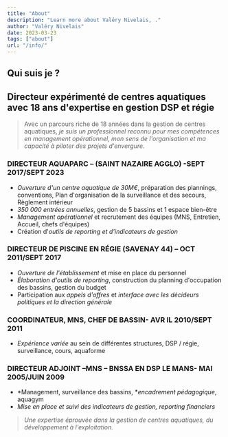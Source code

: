 ```yaml
---
title: "About"
description: "Learn more about Valéry Nivelais, ."
author: "Valéry Nivelais"
date: 2023-03-23
tags: ["about"]
url: "/info/"
---
```

## Qui suis je ?

 



  
 ## Directeur expérimenté de centres aquatiques avec 18 ans d'expertise en gestion DSP et régie

> Avec un parcours riche de 18 années dans la gestion de centres aquatiques, *je suis un professionnel reconnu pour mes compétences en management opérationnel, mon sens de l'organisation et ma capacité à piloter des projets d'envergure.*

### DIRECTEUR AQUAPARC – (SAINT NAZAIRE AGGLO) -SEPT 2017/SEPT 2023
- *Ouverture d'un centre aquatique de 30M€*, préparation des plannings, conventions, Plan d'organisation de la surveillance et des secours, Règlement intérieur
- *350 000 entrées annuelles*, gestion de 5 bassins et 1 espace bien-être
- *Management opérationnel* et recrutement des équipes (MNS, Entretien, Accueil, chefs d'équipes)
- Création d'*outils de reporting et d'indicateurs de gestion*

### DIRECTEUR DE PISCINE EN RÉGIE  (SAVENAY 44) – OCT 2011/SEPT 2017
- *Ouverture de l'établissement* et mise en place du personnel
- *Élaboration d'outils de reporting*, construction du planning d'occupation des bassins, gestion du budget
- Participation aux *appels d'offres* et *interface avec les décideurs politiques et la direction générale*
### COORDINATEUR, MNS, CHEF DE BASSIN- AVR IL 2010/SEPT 2011
- *Expérience variée* au sein de différentes structures, DSP / régie, surveillance, cours, aquaforme

### DIRECTEUR ADJOINT –MNS – BNSSA EN  DSP   LE MANS- MAI 2005/JUIN 2009
- *Management, surveillance des bassins, **encadrement pédagogique*, aquagym
- *Mise en place et suivi des indicateurs de gestion, reporting financiers*

> *Une expertise éprouvée dans la gestion de centres aquatiques, du développement à l'exploitation.*

  



